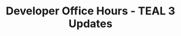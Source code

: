 ---
title: "Developer Office Hours - TEAL 3 Updates"
description: "This guide covers the upgrades found in TEAL 3, released April 2021. Smart contract development is enhanced with the addition of many new OpCodes, and the runtime architecture of stateless and stateful smart contract is run through here."
type: "course"
category: "Developer Office Hours,Smart Contract"
difficulty: "Advanced"
summary: "Upgrades on TEAL 3"
file_path: ""
image: "https://assets-global.website-files.com/5e39e095596498a8b9624af1/5ffca6e3e0d8ad9231cc2af6_Portfolio-course---final.png"
link: "https://www.youtube.com/watch?v=A-vRSC2O77U&list=PLpAdAjL5F75CnEULZXsJHhvKB_yPEuRR4&index=7&ab_channel=Algorand"
status: "open"
---